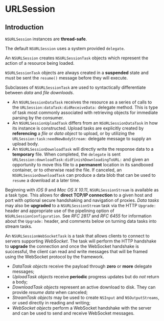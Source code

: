 # URLSession

## Introduction

`NSURLSession` instances are **thread-safe**.

The default `NSURLSession` uses a system provided `delegate`.

An `NSURLSession` creates `NSURLSessionTask` objects which represent the
action of a resource being loaded.

`NSURLSessionTask` objects are always created in a **suspended** state and must be sent the `resume()` message before they will execute.

Subclasses of `NSURLSessionTask` are used to syntactically differentiate between *data* and *file downloads*.

- An `NSURLSessionDataTask` receives the resource as a series of calls to the `URLSession:dataTask:didReceiveData:` delegate method. This is type of task most commonly associated with retrieving objects for immediate parsing by the consumer.
- An `NSURLSessionUploadTask` differs from an `NSURLSessionDataTask` in how its instance is constructed. Upload tasks are explicitly created by **referencing** a *file* or *data object* to upload, or by utilizing the `URLSession:task:needNewBodyStream:` delegate message to supply an upload body.
- An `NSURLSessionDownloadTask` will directly write the response data to a **temporary** file. When completed, the `delegate` is sent `URLSession:downloadTask:didFinishDownloadingToURL:` and given an opportunity to move this file to a **permanent** location in its sandboxed container, or to otherwise read the file. If canceled, an `NSURLSessionDownloadTask` can produce a data blob that can be used to `resume` a download at a later time.

Beginning with *iOS 9* and *Mac OS X 10.11*, `NSURLSessionStream` is available as a task type.  This allows for **direct TCP/IP connection** to a given host and port with optional secure handshaking and navigation of proxies. *Data tasks* may also be **upgraded** to a `NSURLSessionStream` task via the HTTP `Upgrade:` header and appropriate use of the pipelining option of `NSURLSessionConfiguration`.  See *RFC 2817* and *RFC 6455* for information about the `Upgrade:` header, and comments below on turning data tasks into stream tasks.

An `NSURLSessionWebSocketTask` is a task that allows clients to connect to servers supporting *WebSocket*. The task will perform the HTTP handshake to **upgrade** the connection and once the WebSocket handshake is successful, the client can read and write messages that will be framed using the WebSocket protocol by the framework.

- *DataTask objects* receive the payload through **zero** or **more** delegate messages;
- *UploadTask objects* receive **periodic** progress updates but do *not* return a body;
- *DownloadTask objects* represent an active download to disk. They can provide *resume data* when canceled;
- *StreamTask objects* may be used to create `NSInput` and `NSOutputStreams`, or used directly in reading and writing;
- *WebSocket objects* perform a WebSocket handshake with the server and can be used to send and receive WebSocket messages.
